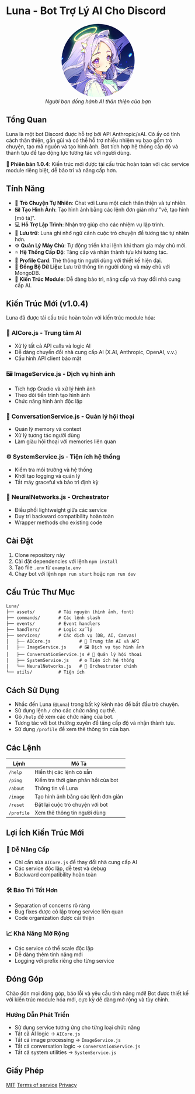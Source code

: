 # Luna - Bot Trợ Lý AI Cho Discord

<div align="center">
  <img src="./assets/luna-avatar.png" alt="Ảnh Đại Diện Bot Luna" width="200" height="200" style="border-radius: 50%;">
  <br>
  <em>Người bạn đồng hành AI thân thiện của bạn</em>
</div>

## Tổng Quan

Luna là một bot Discord được hỗ trợ bởi API Anthropic/xAI. Cô ấy có tính cách thân thiện, gần gũi và có thể hỗ trợ nhiều nhiệm vụ bao gồm trò chuyện, tạo mã nguồn và tạo hình ảnh. Bot tích hợp hệ thống cấp độ và thành tựu để tạo động lực tương tác với người dùng.

**🚀 Phiên bản 1.0.4**: Kiến trúc mới được tái cấu trúc hoàn toàn với các service module riêng biệt, dễ bảo trì và nâng cấp hơn.

## Tính Năng

- 💬 **Trò Chuyện Tự Nhiên**: Chat với Luna một cách thân thiện và tự nhiên.
- 🖼️ **Tạo Hình Ảnh**: Tạo hình ảnh bằng các lệnh đơn giản như "vẽ, tạo hình [mô tả]".
- 💻 **Hỗ Trợ Lập Trình**: Nhận trợ giúp cho các nhiệm vụ lập trình.
- 🔄 **Lưu trữ**: Luna ghi nhớ ngữ cảnh cuộc trò chuyện để tương tác tự nhiên hơn.
- ⚙️ **Quản Lý Máy Chủ**: Tự động triển khai lệnh khi tham gia máy chủ mới.
- ⭐ **Hệ Thống Cấp Độ**: Tăng cấp và nhận thành tựu khi tương tác.
- 🎨 **Profile Card**: Thẻ thông tin người dùng với thiết kế hiện đại.
- 💾 **Đồng Bộ Dữ Liệu**: Lưu trữ thông tin người dùng và máy chủ với MongoDB.
- 🔧 **Kiến Trúc Module**: Dễ dàng bảo trì, nâng cấp và thay đổi nhà cung cấp AI.

## Kiến Trúc Mới (v1.0.4)

Luna đã được tái cấu trúc hoàn toàn với kiến trúc module hóa:

### 🧠 **AICore.js** - Trung tâm AI
- Xử lý tất cả API calls và logic AI
- Dễ dàng chuyển đổi nhà cung cấp AI (X.AI, Anthropic, OpenAI, v.v.)
- Cấu hình API client bảo mật

### 🖼️ **ImageService.js** - Dịch vụ hình ảnh
- Tích hợp Gradio và xử lý hình ảnh
- Theo dõi tiến trình tạo hình ảnh
- Chức năng hình ảnh độc lập

### 💬 **ConversationService.js** - Quản lý hội thoại
- Quản lý memory và context
- Xử lý tương tác người dùng
- Làm giàu hội thoại với memories liên quan

### ⚙️ **SystemService.js** - Tiện ích hệ thống
- Kiểm tra môi trường và hệ thống
- Khởi tạo logging và quản lý
- Tắt máy graceful và bảo trì định kỳ

### 🎯 **NeuralNetworks.js** - Orchestrator
- Điều phối lightweight giữa các service
- Duy trì backward compatibility hoàn toàn
- Wrapper methods cho existing code

## Cài Đặt

1. Clone repository này
2. Cài đặt dependencies với lệnh `npm install`
3. Tạo file `.env` từ `example.env`
4. Chạy bot với lệnh `npm run start` hoặc `npm run dev`

## Cấu Trúc Thư Mục

```
Luna/
├── assets/         # Tài nguyên (hình ảnh, font)
├── commands/       # Các lệnh slash
├── events/         # Event handlers
├── handlers/       # Logic xử lý
├── services/       # Các dịch vụ (DB, AI, Canvas)
│   ├── AICore.js           # 🧠 Trung tâm AI và API
│   ├── ImageService.js     # 🖼️ Dịch vụ tạo hình ảnh
│   ├── ConversationService.js # 💬 Quản lý hội thoại
│   ├── SystemService.js    # ⚙️ Tiện ích hệ thống
│   └── NeuralNetworks.js   # 🎯 Orchestrator chính
└── utils/          # Tiện ích
```

## Cách Sử Dụng

- Nhắc đến Luna (`@Luna`) trong bất kỳ kênh nào để bắt đầu trò chuyện.
- Sử dụng lệnh `/` cho các chức năng cụ thể.
- Gõ `/help` để xem các chức năng của bot.
- Tương tác với bot thường xuyên để tăng cấp độ và nhận thành tựu.
- Sử dụng `/profile` để xem thẻ thông tin của bạn.

## Các Lệnh

| Lệnh | Mô Tả |
|---------|-------------|
| `/help` | Hiển thị các lệnh có sẵn |
| `/ping` | Kiểm tra thời gian phản hồi của bot |
| `/about` | Thông tin về Luna |
| `/image` | Tạo hình ảnh bằng các lệnh đơn giản |
| `/reset` | Đặt lại cuộc trò chuyện với bot |
| `/profile` | Xem thẻ thông tin người dùng |

## Lợi Ích Kiến Trúc Mới

### 🔄 **Dễ Nâng Cấp**
- Chỉ cần sửa `AICore.js` để thay đổi nhà cung cấp AI 
- Các service độc lập, dễ test và debug
- Backward compatibility hoàn toàn

### 🛠️ **Bảo Trì Tốt Hơn**
- Separation of concerns rõ ràng
- Bug fixes được cô lập trong service liên quan
- Code organization được cải thiện

### 📈 **Khả Năng Mở Rộng**
- Các service có thể scale độc lập
- Dễ dàng thêm tính năng mới
- Logging với prefix riêng cho từng service

## Đóng Góp

Chào đón mọi đóng góp, báo lỗi và yêu cầu tính năng mới! Bot được thiết kế với kiến trúc module hóa mới, cực kỳ dễ dàng mở rộng và tùy chỉnh.

### Hướng Dẫn Phát Triển
- Sử dụng service tương ứng cho từng loại chức năng
- Tất cả AI logic → `AICore.js`
- Tất cả image processing → `ImageService.js`
- Tất cả conversation logic → `ConversationService.js`
- Tất cả system utilities → `SystemService.js`

## Giấy Phép

[MIT](LICENSE) [Terms of service](./docs/legal/terms-of-service.md) [Privacy](./docs/legal/privacy-policy.md)
